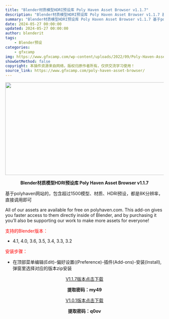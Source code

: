 ```yaml
---
title: "Blender材质模型HDRI预设库 Poly Haven Asset Browser v1.1.7"
description: "Blender材质模型HDRI预设库 Poly Haven Asset Browser v1.1.7 基于polyhaven网站的，包含超过1500模型、材质、HDRI预设，都是8K分辨率，直接调用即..."
summary: "Blender材质模型HDRI预设库 Poly Haven Asset Browser v1.1.7 基于polyhaven网站的，包含超过1500模型、材质、HDRI预设，都是8K分辨率，直接调用即..."
date: 2024-05-27 00:00:00
updated: 2024-05-27 00:00:00
author: blenderit
tags: 
    - Blender预设
categories:
    - gfxcamp
img: https://www.gfxcamp.com/wp-content/uploads/2022/09/Poly-Haven-Asset-Browser.jpg
showGetMethod: false
copyright: 本插件资源来自网络，版权归原作者所有，仅供交流学习使用！
source_link: https://www.gfxcamp.com/poly-haven-asset-browser/
---
```

<div><p><img decoding="async" class="aligncenter size-full wp-image-106615" src="https://www.gfxcamp.com/wp-content/uploads/2022/09/Poly-Haven-Asset-Browser.jpg" data-src="https://www.gfxcamp.com/wp-content/uploads/2022/09/Poly-Haven-Asset-Browser.jpg" alt="" width="590" height="295" data-srcset="https://www.gfxcamp.com/wp-content/uploads/2022/09/Poly-Haven-Asset-Browser.jpg 590w, https://www.gfxcamp.com/wp-content/uploads/2022/09/Poly-Haven-Asset-Browser-150x75.jpg 150w" data-sizes="(max-width: 590px) 100vw, 590px"></p><p style="text-align: center;"><strong>Blender材质模型HDRI预设库 Poly Haven Asset Browser v1.1.7</strong></p><p>基于polyhaven网站的，包含超过1500模型、材质、HDRI预设，都是8K分辨率，直接调用即可</p><p>All of our assets are available for free on polyhaven.com. This add-on gives you faster access to them directly inside of Blender, and by purchasing it you’ll also be supporting our work to make more assets for everyone!</p><p style="text-align: left;"><span style="color: #ff0000;">支持的Blender版本：</span></p><ul>
<li style="text-align: left;">4.1, 4.0, 3.6, 3.5, 3.4, 3.3, 3.2</li>
</ul><p style="text-align: left;"><span style="color: #ff0000;">安装步骤：</span></p><ul>
<li>在顶部菜单编辑(Edit)-偏好设置((Preference)-插件(Add-ons)-安装(Install),弹窗里选择对应的版本zip安装</li>
</ul><p style="text-align: center;"><a class="maxbutton-3 maxbutton maxbutton-baidu" target="_blank" rel="noopener" href="https://pan.baidu.com/s/15n1DQg1BVuJ2-FyfBE6pHQ?pwd=my49"><span class="mb-text">V1.1.7版本点击下载</span></a></p><p style="text-align: center;"><strong>提取密码：my49</strong></p><p style="text-align: center;"><a class="maxbutton-3 maxbutton maxbutton-baidu" target="_blank" rel="noopener" href="https://pan.baidu.com/s/1jQ3cbXUGoPifoxwlVpM9mQ?pwd=q0ov"><span class="mb-text">V1.0.1版本点击下载</span></a></p><p style="text-align: center;"><strong>提取密码：q0ov</strong></p></div>